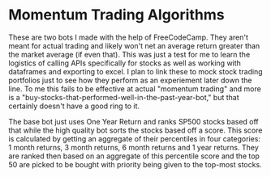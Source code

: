 # Momentum Trading Algorithms

  These are two bots I made with the help of FreeCodeCamp. They aren't meant for actual trading and likely won't net an average return greater than the market average (if even that). This was just a test for me to learn the logistics of calling APIs specifically for stocks as well as working with dataframes and exporting to excel. I plan to link these to mock stock trading portfolios just to see how they perform as an experiement later down the line. To me this fails to be effective at actual "momentum trading" and more is a "buy-stocks-that-performed-well-in-the-past-year-bot," but that certainly doesn't have a good ring to it.

  The base bot just uses One Year Return and ranks SP500 stocks based off that while the high quality bot sorts the stocks based off a score. This score is calculated by  getting an aggregate of their percentiles in four categories: 1 month returns, 3 month returns, 6 month returns and 1 year returns. They are ranked then based on an aggregate of this percentile score and the top 50 are picked to be bought with priority being given to the top-most stocks.
